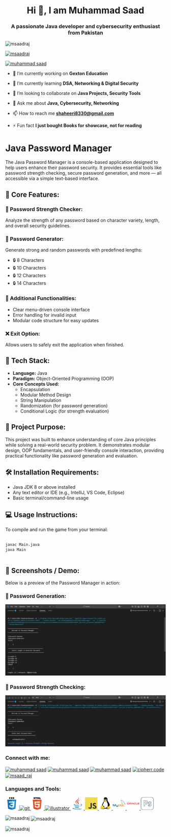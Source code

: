 <h1 align="center">Hi 👋, I am Muhammad Saad</h1>
<h3 align="center">A passionate Java developer and cybersecurity enthusiast from Pakistan</h3>

<p align="left"> <img src="https://komarev.com/ghpvc/?username=msaadraj&label=Profile%20views&color=0e75b6&style=flat" alt="msaadraj" /> </p>

<p align="left"> <a href="https://github.com/ryo-ma/github-profile-trophy"><img src="https://github-profile-trophy.vercel.app/?username=msaadraj" alt="msaadraj" /></a> </p>

<p align="left"> <a href="https://twitter.com/muhammad saad" target="blank"><img src="https://img.shields.io/twitter/follow/muhammad saad?logo=twitter&style=for-the-badge" alt="muhammad saad" /></a> </p>

- 🔭 I’m currently working on **Gexton Education**

- 🌱 I’m currently learning **DSA, Networking & Digital Security**

- 👯 I’m looking to collaborate on **Java Projects, Security Tools**

- 💬 Ask me about **Java, Cybersecurity, Networking**

- 📫 How to reach me **shaheeri8330@gmail.com**

- ⚡ Fun fact **I just bought Books for showcase, not for reading**

<h1>Java Password Manager</h1>
<p>
  The Java Password Manager is a console-based application designed to help users enhance their password security. It provides essential tools like password strength checking, secure password generation, and more — all accessible via a simple text-based interface.
</p>

<h2>🔐 Core Features:</h2>

<h3>🧪 Password Strength Checker:</h3>
<p>
  Analyze the strength of any password based on character variety, length, and overall security guidelines.
</p>

<h3>🔢 Password Generator:</h3>
<p>
  Generate strong and random passwords with predefined lengths:
</p>
<ul>
  <li>🔒 8 Characters</li>
  <li>🔒 10 Characters</li>
  <li>🔒 12 Characters</li>
  <li>🔒 14 Characters</li>
</ul>

<h3>🧰 Additional Functionalities:</h3>
<ul>
  <li>Clear menu-driven console interface</li>
  <li>Error handling for invalid input</li>
  <li>Modular code structure for easy updates</li>
</ul>

<h3>❌ Exit Option:</h3>
<p>
  Allows users to safely exit the application when finished.
</p>


  <h2>📁 Tech Stack:</h2>
<ul>
  <li><strong>Language:</strong> Java</li>
  <li><strong>Paradigm:</strong> Object-Oriented Programming (OOP)</li>
  <li><strong>Core Concepts Used:</strong>
    <ul>
      <li>Encapsulation</li>
      <li>Modular Method Design</li>
      <li>String Manipulation</li>
      <li>Randomization (for password generation)</li>
      <li>Conditional Logic (for strength evaluation)</li>
    </ul>
  </li>
</ul>

<h2>🚀 Project Purpose:</h2>
<p>
  This project was built to enhance understanding of core Java principles while solving a real-world security problem. It demonstrates modular design, OOP fundamentals, and user-friendly console interaction, providing practical functionality like password generation and evaluation.
</p>


 <h2>🛠️ Installation Requirements:</h2>
  <ul>
    <li>Java JDK 8 or above installed</li>
    <li>Any text editor or IDE (e.g., IntelliJ, VS Code, Eclipse)</li>
    <li>Basic terminal/command-line usage</li>
  </ul>

  <h2>💻 Usage Instructions:</h2>
  <p>To compile and run the game from your terminal:</p>
  <pre><code>
javac Main.java
java Main
  </code></pre>

<h2>📸 Screenshots / Demo:</h2>
<p>Below is a preview of the Password Manager in action:</p>

<h3>🔐 Password Generation:</h3>
<img src="https://github.com/msaadraj/Password_Manager/blob/main/Password%20Manager%20Screenshots/1.PNG" alt="Password Generation Screenshot" width="600" />

<h3>🧪 Password Strength Checking:</h3>
<img src="https://github.com/msaadraj/Password_Manager/blob/main/Password%20Manager%20Screenshots/2.PNG" alt="Password Checker Screenshot" width="600" />

<h3 align="left">Connect with me:</h3>
<p align="left">
<a href="https://twitter.com/muhammad saad" target="blank"><img align="center" src="https://raw.githubusercontent.com/rahuldkjain/github-profile-readme-generator/master/src/images/icons/Social/twitter.svg" alt="muhammad saad" height="30" width="40" /></a>
<a href="https://linkedin.com/in/muhammad saad" target="blank"><img align="center" src="https://raw.githubusercontent.com/rahuldkjain/github-profile-readme-generator/master/src/images/icons/Social/linked-in-alt.svg" alt="muhammad saad" height="30" width="40" /></a>
<a href="https://fb.com/muhammad saad" target="blank"><img align="center" src="https://raw.githubusercontent.com/rahuldkjain/github-profile-readme-generator/master/src/images/icons/Social/facebook.svg" alt="muhammad saad" height="30" width="40" /></a>
<a href="https://instagram.com/cipherr.code" target="blank"><img align="center" src="https://raw.githubusercontent.com/rahuldkjain/github-profile-readme-generator/master/src/images/icons/Social/instagram.svg" alt="cipherr.code" height="30" width="40" /></a>
<a href="https://www.leetcode.com/msaad_raj" target="blank"><img align="center" src="https://raw.githubusercontent.com/rahuldkjain/github-profile-readme-generator/master/src/images/icons/Social/leet-code.svg" alt="msaad_raj" height="30" width="40" /></a>
</p>

<h3 align="left">Languages and Tools:</h3>
<p align="left">
  <a href="https://www.w3schools.com/css/" target="_blank" rel="noreferrer">
    <img src="https://raw.githubusercontent.com/devicons/devicon/master/icons/css3/css3-original-wordmark.svg" alt="css3" width="40" height="40"/>
  </a>
  <a href="https://git-scm.com/" target="_blank" rel="noreferrer">
    <img src="https://www.vectorlogo.zone/logos/git-scm/git-scm-icon.svg" alt="git" width="40" height="40"/>
  </a>
  <a href="https://www.w3.org/html/" target="_blank" rel="noreferrer">
    <img src="https://raw.githubusercontent.com/devicons/devicon/master/icons/html5/html5-original-wordmark.svg" alt="html5" width="40" height="40"/>
  </a>
  <a href="https://www.adobe.com/in/products/illustrator.html" target="_blank" rel="noreferrer">
    <img src="https://www.vectorlogo.zone/logos/adobe_illustrator/adobe_illustrator-icon.svg" alt="illustrator" width="40" height="40"/>
  </a>
  <a href="https://www.java.com" target="_blank" rel="noreferrer">
    <img src="https://raw.githubusercontent.com/devicons/devicon/master/icons/java/java-original.svg" alt="java" width="40" height="40"/>
  </a>
  <a href="https://developer.mozilla.org/en-US/docs/Web/JavaScript" target="_blank" rel="noreferrer">
    <img src="https://raw.githubusercontent.com/devicons/devicon/master/icons/javascript/javascript-original.svg" alt="javascript" width="40" height="40"/>
  </a>
  <a href="https://www.linux.org/" target="_blank" rel="noreferrer">
    <img src="https://raw.githubusercontent.com/devicons/devicon/master/icons/linux/linux-original.svg" alt="linux" width="40" height="40"/>
  </a>
  <a href="https://www.mysql.com/" target="_blank" rel="noreferrer">
    <img src="https://raw.githubusercontent.com/devicons/devicon/master/icons/mysql/mysql-original-wordmark.svg" alt="mysql" width="40" height="40"/>
  </a>
  <a href="https://www.oracle.com/" target="_blank" rel="noreferrer">
    <img src="https://raw.githubusercontent.com/devicons/devicon/master/icons/oracle/oracle-original.svg" alt="oracle" width="40" height="40"/>
  </a>
  <a href="https://www.photoshop.com/en" target="_blank" rel="noreferrer">
    <img src="https://raw.githubusercontent.com/devicons/devicon/master/icons/photoshop/photoshop-line.svg" alt="photoshop" width="40" height="40"/>
  </a>
</p>

<p><img align="left" src="https://github-readme-stats.vercel.app/api/top-langs?username=msaadraj&show_icons=true&locale=en&layout=compact" alt="msaadraj" /></p>

<p>&nbsp;<img align="center" src="https://github-readme-stats.vercel.app/api?username=msaadraj&show_icons=true&locale=en" alt="msaadraj" /></p>

<p><img align="center" src="https://github-readme-streak-stats.herokuapp.com/?user=msaadraj&" alt="msaadraj" /></p>
